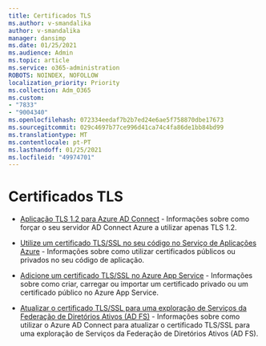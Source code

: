 ```yaml
---
title: Certificados TLS
ms.author: v-smandalika
author: v-smandalika
manager: dansimp
ms.date: 01/25/2021
ms.audience: Admin
ms.topic: article
ms.service: o365-administration
ROBOTS: NOINDEX, NOFOLLOW
localization_priority: Priority
ms.collection: Adm_O365
ms.custom:
- "7833"
- "9004340"
ms.openlocfilehash: 072334eedaf7b2b7ed24e6ae5f758870dbe17673
ms.sourcegitcommit: 029c4697b77ce996d41ca74c4fa86de1bb84bd99
ms.translationtype: MT
ms.contentlocale: pt-PT
ms.lasthandoff: 01/25/2021
ms.locfileid: "49974701"
---
```

# <a name="tls-certificates"></a>Certificados TLS

- [Aplicação TLS 1.2 para Azure AD Connect](https://docs.microsoft.com/azure/active-directory/hybrid/reference-connect-tls-enforcement)  - Informações sobre como forçar o seu servidor AD Connect Azure a utilizar apenas TLS 1.2.

- [Utilize um certificado TLS/SSL no seu código no Serviço de Aplicações Azure](https://docs.microsoft.com/azure/app-service/configure-ssl-certificate-in-code)  - Informações sobre como utilizar certificados públicos ou privados no seu código de aplicação.

- [Adicione um certificado TLS/SSL no Azure App Service](https://docs.microsoft.com/azure/app-service/configure-ssl-certificate)  - Informações sobre como criar, carregar ou importar um certificado privado ou um certificado público no Azure App Service.

- [Atualizar o certificado TLS/SSL para uma exploração de Serviços da Federação de Diretórios Ativos (AD FS)](https://docs.microsoft.com/azure/active-directory/hybrid/how-to-connect-fed-ssl-update)  - Informações sobre como utilizar o Azure AD Connect para atualizar o certificado TLS/SSL para uma exploração de Serviços da Federação de Diretórios Ativos (AD FS).

